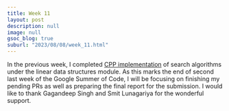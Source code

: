 ```yaml
---
title: Week 11
layout: post
description: null
image: null
gsoc_blog: true
suburl: "2023/08/08/week_11.html"
---
```


In the previous week, I completed [CPP implementation](https://github.com/codezonediitj/pydatastructs/pull/544) of
search algorithms under the linear data structures module.
As this marks the end of second last week of the Google Summer of Code, I will be focusing on finishing my pending PRs as well as preparing
the final report for the submission. I would like to thank Gagandeep Singh and Smit Lunagariya for the wonderful support.
